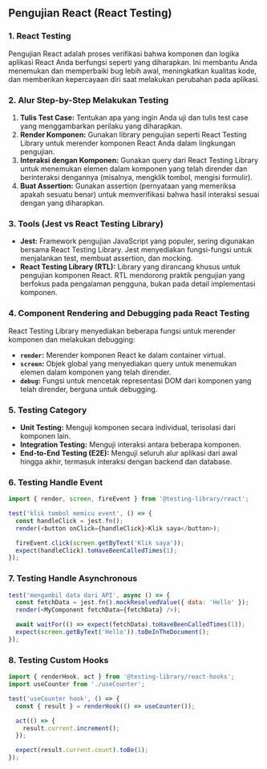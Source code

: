## Pengujian React (React Testing)

### 1. React Testing

Pengujian React adalah proses verifikasi bahwa komponen dan logika aplikasi React Anda berfungsi seperti yang diharapkan. Ini membantu Anda menemukan dan memperbaiki bug lebih awal, meningkatkan kualitas kode, dan memberikan kepercayaan diri saat melakukan perubahan pada aplikasi.

### 2. Alur Step-by-Step Melakukan Testing

1. **Tulis Test Case:** Tentukan apa yang ingin Anda uji dan tulis test case yang menggambarkan perilaku yang diharapkan.
2. **Render Komponen:** Gunakan library pengujian seperti React Testing Library untuk merender komponen React Anda dalam lingkungan pengujian.
3. **Interaksi dengan Komponen:** Gunakan query dari React Testing Library untuk menemukan elemen dalam komponen yang telah dirender dan berinteraksi dengannya (misalnya, mengklik tombol, mengisi formulir).
4. **Buat Assertion:** Gunakan assertion (pernyataan yang memeriksa apakah sesuatu benar) untuk memverifikasi bahwa hasil interaksi sesuai dengan yang diharapkan.

### 3. Tools (Jest vs React Testing Library)

* **Jest:** Framework pengujian JavaScript yang populer, sering digunakan bersama React Testing Library. Jest menyediakan fungsi-fungsi untuk menjalankan test, membuat assertion, dan mocking.
* **React Testing Library (RTL):** Library yang dirancang khusus untuk pengujian komponen React. RTL mendorong praktik pengujian yang berfokus pada pengalaman pengguna, bukan pada detail implementasi komponen.

### 4. Component Rendering and Debugging pada React Testing

React Testing Library menyediakan beberapa fungsi untuk merender komponen dan melakukan debugging:

* **`render`:** Merender komponen React ke dalam container virtual.
* **`screen`:** Objek global yang menyediakan query untuk menemukan elemen dalam komponen yang telah dirender.
* **`debug`:** Fungsi untuk mencetak representasi DOM dari komponen yang telah dirender, berguna untuk debugging.

### 5. Testing Category

* **Unit Testing:** Menguji komponen secara individual, terisolasi dari komponen lain.
* **Integration Testing:** Menguji interaksi antara beberapa komponen.
* **End-to-End Testing (E2E):** Menguji seluruh alur aplikasi dari awal hingga akhir, termasuk interaksi dengan backend dan database.

### 6. Testing Handle Event

```javascript
import { render, screen, fireEvent } from '@testing-library/react';

test('klik tombol memicu event', () => {
  const handleClick = jest.fn();
  render(<button onClick={handleClick}>Klik saya</button>);

  fireEvent.click(screen.getByText('Klik saya'));
  expect(handleClick).toHaveBeenCalledTimes(1);
});
```

### 7. Testing Handle Asynchronous

```javascript
test('mengambil data dari API', async () => {
  const fetchData = jest.fn().mockResolvedValue({ data: 'Hello' });
  render(<MyComponent fetchData={fetchData} />);

  await waitFor(() => expect(fetchData).toHaveBeenCalledTimes(1));
  expect(screen.getByText('Hello')).toBeInTheDocument();
});
```

### 8. Testing Custom Hooks

```javascript
import { renderHook, act } from '@testing-library/react-hooks';
import useCounter from './useCounter';

test('useCounter hook', () => {
  const { result } = renderHook(() => useCounter());

  act(() => {
    result.current.increment();
  });

  expect(result.current.count).toBe(1);
});
```
